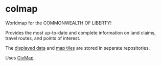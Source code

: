 # colmap

Worldmap for the COMMONWEALTH OF LIBERTY!

Provides the most up-to-date and complete information on land claims, travel routes, and points of interest.

The [displayed data](https://github.com/1337god/data)
and [map tiles](https://github.com/1337god/tiles)
are stored in separate repositories.

Uses [CivMap](https://github.com/Gjum/CivMap).
